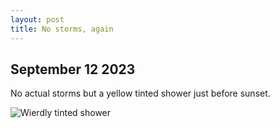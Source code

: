 ```yaml
---
layout: post
title: No storms, again
---
```

## September 12 2023
<p>No actual storms but a yellow tinted shower just before sunset.</p>
<img src="/assets/images/blog/20230912-1.jpg" alt="Wierdly tinted shower">
